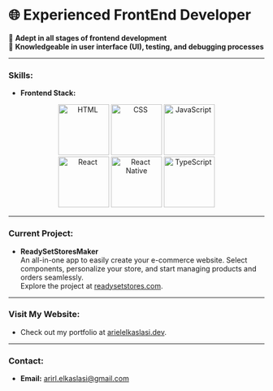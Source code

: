 # 🌐 **Experienced FrontEnd Developer**

🔹 **Adept in all stages of frontend development**  
🔹 **Knowledgeable in user interface (UI), testing, and debugging processes**

---

### **Skills:**
- **Frontend Stack:**  

<div align="center">
  <img src="https://cdn.jsdelivr.net/gh/devicons/devicon/icons/html5/html5-original.svg" width="100" alt="HTML"/>
  <img src="https://cdn.jsdelivr.net/gh/devicons/devicon/icons/css3/css3-original.svg" width="100" alt="CSS"/>
  <img src="https://cdn.jsdelivr.net/gh/devicons/devicon/icons/javascript/javascript-original.svg" width="100" alt="JavaScript"/>  
<div align="center">
  <img src="https://cdn.jsdelivr.net/gh/devicons/devicon/icons/react/react-original.svg" width="100" alt="React"/> 
  <img src="https://cdn.jsdelivr.net/gh/devicons/devicon/icons/react/react-original.svg" width="100" alt="React Native"/> 
  <img src="https://cdn.jsdelivr.net/gh/devicons/devicon/icons/typescript/typescript-original.svg" width="100" alt="TypeScript"/>
</div> 
</div>

---

### **Current Project:**
- **ReadySetStoresMaker**  
  An all-in-one app to easily create your e-commerce website. Select components, personalize your store, and start managing products and orders seamlessly.  
  Explore the project at [readysetstores.com](https://readysetstores.com).

---

### **Visit My Website:**
- Check out my portfolio at [arielelkaslasi.dev](https://arielelkaslasi.dev).

---

### **Contact:**
- **Email:** [arirl.elkaslasi@gmail.com](mailto:arirl.elkaslasi@gmail.com)
